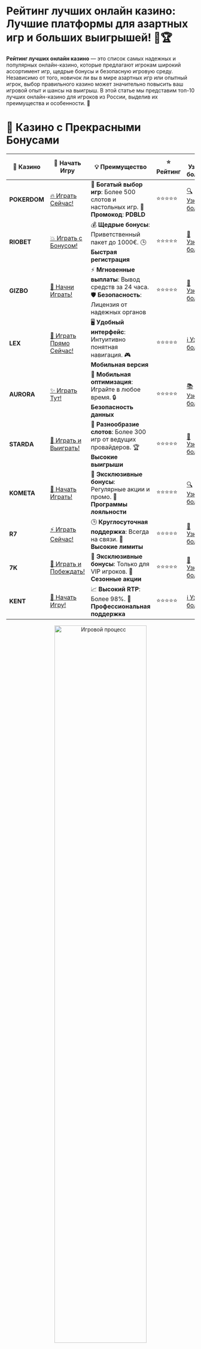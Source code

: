 # **Рейтинг лучших онлайн казино: Лучшие платформы для азартных игр и больших выигрышей! 🎰🏆**

**Рейтинг лучших онлайн казино** — это список самых надежных и популярных онлайн-казино, которые предлагают игрокам широкий ассортимент игр, щедрые бонусы и безопасную игровую среду. Независимо от того, новичок ли вы в мире азартных игр или опытный игрок, выбор правильного казино может значительно повысить ваш игровой опыт и шансы на выигрыш. В этой статье мы представим топ-10 лучших онлайн-казино для игроков из России, выделив их преимущества и особенности. 🌟

# 🌟 Казино с Прекрасными Бонусами

| 🎲 **Казино** | 🔗 **Начать Игру** | 💡 **Преимущество** | ⭐ **Рейтинг** | 🔗 **Узнать больше** | 🆕 **Новая информация** |
|--------------|---------------------|---------------------|----------------|----------------------|-------------------------|
| **POKERDOM**  | [🔥 Играть Сейчас!](https://brandplay.link/4k77v2yx) | 🎉 **Богатый выбор игр**: Более 500 слотов и настольных игр. 🎁 **Промокод**: **PDBLD** | ⭐⭐⭐⭐⭐ | [🔍 Узнать больше](https://brandplay.link/4k77v2yx) | 🏆 **Победители турниров** получают эксклюзивные подарки! |
| **RIOBET**    | [💥 Играть с Бонусом!](https://brandplay.link/7xBLTPyj) | 💰 **Щедрые бонусы**: Приветственный пакет до 1000€. 🕒 **Быстрая регистрация** | ⭐⭐⭐⭐⭐ | [📖 Узнать больше](https://brandplay.link/7xBLTPyj) | 💬 **Поддержка 24/7** для комфортной игры в любое время! |
| **GIZBO**     | [🚀 Начни Играть!](https://brandplay.link/bprXw4YV) | ⚡ **Мгновенные выплаты**: Вывод средств за 24 часа. 🛡️ **Безопасность**: Лицензия от надежных органов | ⭐⭐⭐⭐⭐ | [📝 Узнать больше](https://brandplay.link/bprXw4YV) | 🔒 **SSL-шифрование** для максимальной безопасности данных игроков. |
| **LEX**       | [💎 Играть Прямо Сейчас!](https://brandplay.link/zW4hdDFV) | 🖥️ **Удобный интерфейс**: Интуитивно понятная навигация. 🎮 **Мобильная версия** | ⭐⭐⭐⭐⭐ | [ℹ️ Узнать больше](https://brandplay.link/zW4hdDFV) | 📱 **Поддержка всех мобильных устройств** для удобства игры в любом месте. |
| **AURORA**    | [✨ Играть Тут!](https://10trafic-stat2.com/click/668546556bcc6313411604bd/6766/13032/subaccount) | 📱 **Мобильная оптимизация**: Играйте в любое время. 🔒 **Безопасность данных** | ⭐⭐⭐⭐⭐ | [📚 Узнать больше](https://10trafic-stat2.com/click/668546556bcc6313411604bd/6766/13032/subaccount) | 🌍 **Международная лицензия** на деятельность в разных странах. |
| **STARDА**    | [🎉 Играть и Выиграть!](https://brandplay.link/fB7xwRFL) | 🎰 **Разнообразие слотов**: Более 300 игр от ведущих провайдеров. 🏆 **Высокие выигрыши** | ⭐⭐⭐⭐⭐ | [🔎 Узнать больше](https://brandplay.link/fB7xwRFL) | 🎉 **Ежемесячные турниры** с крупными призами! |
| **KOMETA**    | [🎁 Начать Играть!](https://brandplay.link/8ZymQJV8) | 🎁 **Эксклюзивные бонусы**: Регулярные акции и промо. 🔄 **Программы лояльности** | ⭐⭐⭐⭐⭐ | [🔍 Узнать больше](https://brandplay.link/8ZymQJV8) | 🌟 **Персонализированные предложения** для долгосрочных игроков. |
| **R7**        | [⚡ Играть Сейчас!](https://brandplay.link/bMd3Yjsw) | 🕒 **Круглосуточная поддержка**: Всегда на связи. 💸 **Высокие лимиты** | ⭐⭐⭐⭐⭐ | [📖 Узнать больше](https://brandplay.link/bMd3Yjsw) | 🎯 **Рейтинг игроков** для лучших участников. |
| **7K**        | [🎯 Играть и Побеждать!](https://brandplay.link/BvQyFShp) | 🌟 **Эксклюзивные бонусы**: Только для VIP игроков. 🎉 **Сезонные акции** | ⭐⭐⭐⭐⭐ | [📝 Узнать больше](https://brandplay.link/BvQyFShp) | 🥇 **Особые привилегии** для постоянных игроков. |
| **KENT**      | [🔑 Начать Игру!](https://brandplay.link/Fv2WP3js) | 📈 **Высокий RTP**: Более 98%. 💼 **Профессиональная поддержка** | ⭐⭐⭐⭐⭐ | [ℹ️ Узнать больше](https://brandplay.link/Fv2WP3js) | 💬 **Поддержка на нескольких языках** для удобства игроков. |

<div align="center"> <img src="https://i.pinimg.com/originals/1d/b3/25/1db325483acbe642c6d4e6fdd73a4988.gif" alt="Игровой процесс" width="70%"> </div>
---

# 🚀 Быстрые Выигрыши и Поддержка

| 🎲 **Казино** | 🔗 **Начать Игру** | 💡 **Преимущество** | ⭐ **Рейтинг** | 🔗 **Узнать больше** | 🆕 **Новая информация** |
|--------------|---------------------|---------------------|----------------|----------------------|-------------------------|
| **GAMA**      | [🎯 Играть Прямо Сейчас!](https://brandplay.link/j6NMKsDz) | 🔍 **Интуитивный интерфейс**: Легкость использования. 🏅 **Престижные турниры** | ⭐⭐⭐⭐☆ | [🔎 Узнать больше](https://brandplay.link/j6NMKsDz) | 🏆 **Турниры с большими призами** каждый месяц. |
| **ONION**     | [💥 Играть и Выигрывать!](https://brandplay.link/zBGRVpQ9) | 🤑 **Низкие ставки**: Идеально для начинающих. 🔄 **Быстрые выводы** | ⭐⭐⭐⭐☆ | [🔍 Узнать больше](https://brandplay.link/zBGRVpQ9) | 🎮 **Казино для новичков** с простыми правилами. |
| **ЧЕМПИОН**   | [🏅 Играть в Турнире!](https://temon-gter.cfd/go/lRq?p80412p304504pcc44t17455) | 🏅 **Лояльная программа**: Награды за активность. 🎁 **Ежемесячные бонусы** | ⭐⭐⭐⭐☆ | [📖 Узнать больше](https://temon-gter.cfd/go/lRq?p80412p304504pcc44t17455) | 🥇 **Турниры и лояльность** — каждый шаг вознаграждается. |
| **VAVADA**    | [🚀 Играть Без Ожидания!](https://vavadapartner.pro/?promo=ea5c9275-6854-4505-94fc-95ab18221945-linkb2) | 🚀 **Быстрая регистрация**: Начните играть мгновенно. 🔐 **Безопасные транзакции** | ⭐⭐⭐⭐☆ | [📝 Узнать больше](https://vavadapartner.pro/?promo=ea5c9275-6854-4505-94fc-95ab18221945-linkb2) | 🏆 **Программа для новых игроков** с бонусами за регистрацию. |
| **FRIENDS**   | [🎉 Играть и Развлекаться!](https://gofriends.mba/linkb2) | 🤝 **Социальные игры**: Играйте с друзьями. 🌐 **Мультиплатформенность** | ⭐⭐⭐⭐☆ | [ℹ️ Узнать больше](https://gofriends.mba/linkb2) | 🎮 **Играйте с друзьями** и зарабатывайте бонусы за совместные действия. |
| **1WIN**      | [⚡ Играть и Выигрывать!](https://brandplay.link/smXVpBbG) | 🏆 **Спортивные ставки**: Широкий выбор видов спорта. 💵 **Высокие коэффициенты** | ⭐⭐⭐⭐☆ | [📚 Узнать больше](https://brandplay.link/smXVpBbG) | ⚽ **Бонусы на спортивные ставки** для активных игроков. |
| **DRIP**      | [💥 Играть Сразу!](https://drp-ircp01.com/c07e6a3db) | 🌐 **Инновационные игры**: Новейшие игровые технологии. 🛡️ **Высокая безопасность** | ⭐⭐⭐⭐☆ | [🔎 Узнать больше](https://drp-ircp01.com/c07e6a3db) | 🔧 **Инновационные функции** для удобства игры. |
| **JOYCASINO** | [🎰 Играть И Побеждать!](https://rpc30.call2me.pro/?/ru/registration?apkpop=0&partner=p24970p3291217pc98f) | 🎁 **Приятные бонусы**: Ежедневные акции и подарки. 🕹️ **Разнообразие игр** | ⭐⭐⭐⭐☆ | [🔍 Узнать больше](https://rpc30.call2me.pro/?/ru/registration?apkpop=0&partner=p24970p3291217pc98f) | 🎉 **Щедрые фриспины** для новых игроков. |
| **PLAYFORTUNA** | [🔥 Играть С Бонусом!](https://fortunapromo.net/alt/playfortuna/registration?0dc4a9362a71feb7e3f165fb8e766f70) | 🎉 **Регулярные акции**: Бонусы, фриспины и многое другое. 🏅 **Турниры** | ⭐⭐⭐⭐☆ | [📚 Узнать больше](https://fortunapromo.net/alt/playfortuna/registration?0dc4a9362a71feb7e3f165fb8e766f70) | 🎯 **Выгодные предложения** на популярные игры. |
| **SYKAA**     | [💸 Играть Сейчас!](https://s-two-way.com/?source=linkb2&pid=30697) | 💸 **Доступные ставки**: Идеально для новичков. 🎁 **Щедрые бонусы** | ⭐⭐⭐⭐☆ | [🔍 Узнать больше](https://s-two-way.com/?source=linkb2&pid=30697) | 💥 **Акции с большими бонусами** для новичков и опытных игроков. |

<div align="center"> <img src="https://i.pinimg.com/originals/1d/b3/25/1db325483acbe642c6d4e6fdd73a4988.gif" alt="Игровой процесс" width="70%"> </div>
---

# 💸 Казино с Привлекательными Программами Лояльности

| 🎲 **Казино** | 🔗 **Начать Игру** | 💡 **Преимущество** | ⭐ **Рейтинг** | 🔗 **Узнать больше** | 🆕 **Новая информация** |
|--------------|---------------------|---------------------|----------------|----------------------|-------------------------|
| **KOMETA**    | [🎯 Начни Играть!](https://brandplay.link/8ZymQJV8) | 🎁 **Эксклюзивные бонусы**: Регулярные акции и промо. 🔄 **Программы лояльности** | ⭐⭐⭐⭐⭐ | [🔍 Узнать больше](https://brandplay.link/8ZymQJV8) | 🌟 **Персонализированные предложения** для долгосрочных игроков. |
| **1Xslots**   | [🏅 Играть Прямо Сейчас!](https://brandplay.link/hSB1khtr) | 🎉 **Множество акций**: Еженедельные бонусы и турниры. 🛡️ **Безопасность** | ⭐⭐⭐⭐⭐ | [📚 Узнать больше](https://brandplay.link/hSB1khtr) | 🏅 **Награды за активность**: участники программы лояльности получают специальные привилегии. |
| **R7**        | [🚀 Играть Сейчас!](https://brandplay.link/bMd3Yjsw) | 🕒 **Круглосуточная поддержка**: Всегда на связи. 💸 **Высокие лимиты** | ⭐⭐⭐⭐⭐ | [📖 Узнать больше](https://brandplay.link/bMd3Yjsw) | 💬 **VIP-поддержка** для постоянных игроков с приоритетом. |


![Казино](https://schaeffers-cdn.s3.amazonaws.com/images/default-source/schaeffers-cdn-images/default-images/sectors/bigstock-casino-gambling-concept-with-f-369012793.jpg?sfvrsn=493ad806_4)

## Почему стоит выбирать **топ онлайн казино**? 🤔

Выбор топового онлайн-казино гарантирует вам:
- **Безопасность и лицензии** 🔒  
  Надежные казино имеют лицензии от признанных регуляторов, что обеспечивает честность игр и защиту ваших данных.
  
- **Широкий выбор игр** 🎮  
  Лучшие платформы предлагают разнообразные игровые автоматы, рулетку, покер и другие настольные игры от ведущих разработчиков.
  
- **Щедрые бонусы и акции** 🎁  
  Приветственные бонусы, фриспины, кэшбэки и регулярные акции помогают увеличить ваш банкролл и шансы на выигрыш.
  
- **Круглосуточная поддержка** 📞  
  Качественная служба поддержки всегда готова помочь вам с любыми вопросами или проблемами.

## ТОП-10 **лучших онлайн казино** 2024 года 🏆

Мы собрали для вас список самых надежных и популярных онлайн-казино, которые заслужили доверие игроков благодаря своим услугам и предложениям.

### 1. **Pokerdom** 🎲

**Pokerdom** — одно из самых популярных казино на постсоветском пространстве. Платформа предлагает широкий выбор слотов, покера и других игр от ведущих разработчиков. Отличается удобным интерфейсом, быстрыми выплатами и регулярными акциями для игроков. **Pokerdom** также предоставляет разнообразные бонусы за регистрацию и депозит, что делает игру еще более выгодной.

### 2. **Riobet** 🎰

**Riobet** славится большим ассортиментом игровых автоматов и высокими бонусами. Казино предлагает фриспины, бонусы на депозиты и кэшбэки, что делает игру еще более привлекательной. **Riobet** также обеспечивает быструю поддержку клиентов на русском языке и надежную систему безопасности, что делает его отличным выбором для игры в слоты на реальные деньги.

### 3. **Gizbo** 💥

**Gizbo** — идеальное казино для хайроллеров и тех, кто ищет крупные ставки и высокие коэффициенты. Здесь вы найдете множество слотов с высокой отдачей и привлекательными бонусами. **Gizbo** также славится быстрыми выплатами и надежной системой безопасности, что делает его одним из лучших выборов для российских игроков.

### 4. **LEX** 🔥

**LEX** — высококлассная платформа с разнообразными слотами и отличными условиями для игроков. Казино предлагает бонусы на депозиты, фриспины и кэшбэки, а также надежную поддержку клиентов на русском языке. **LEX** отличается удобным интерфейсом и быстрыми выплатами, что делает его отличным выбором для игры в слоты на реальные деньги.

### 5. **Aurora** 🌌

**Aurora** предлагает уникальные игровые автоматы и захватывающие бонусные раунды. Казино известно своей красивой графикой, быстрыми выплатами и щедрыми бонусами для новых и постоянных игроков. **Aurora** также предоставляет широкий выбор платежных методов, включая популярные российские карты и электронные кошельки.

### 6. **Starda** 💫

**Starda** — инновационное казино с современным дизайном и широким выбором игр. Здесь вы найдете новейшие слоты, настольные игры и отличные бонусы, которые помогут увеличить ваш банкролл. **Starda** также предлагает удобные способы пополнения и вывода средств, что делает игру еще более комфортной для российских игроков.

### 7. **Kometa** 🌠

**Kometa** предлагает разнообразие слотов и живых игр с крупье. Казино выделяется своими кэшбэками, бонусами на депозиты и удобным интерфейсом для игроков всех уровней. **Kometa** также обеспечивает высокую скорость вывода средств и надежную поддержку клиентов на русском языке.

### 8. **R7** 🚀

**R7** — это динамичное казино с быстрыми выплатами и разнообразными игровыми автоматами. Здесь вы найдете множество акций и бонусов, которые сделают вашу игру еще более прибыльной. **R7** также предлагает широкий выбор платежных методов и безопасную игровую среду.

### 9. **7K** 🌟

**7K** — казино с высокими коэффициентами и быстрой выплатой выигрышей. Платформа предлагает щедрые бонусы на депозиты, фриспины и регулярные акции для активных игроков. **7K** также обеспечивает надежную защиту данных и удобный интерфейс для комфортной игры.

### 10. **Kent** 🏅

**Kent** — надежное казино с множеством акций и быстрыми выплатами. Здесь вы найдете широкий выбор слотов, рулетку и другие игры, а также привлекательные бонусы для новых и постоянных игроков. **Kent** также предлагает удобные методы пополнения и вывода средств, включая популярные российские карты и электронные кошельки.

## Как выбрать **лучшее онлайн казино для России**? 🎯

### 1. **Проверьте лицензии и безопасность** 🔐

Убедитесь, что казино имеет лицензию от авторитетного регулятора. Это гарантирует честность игр и защиту ваших личных данных. Лучшие казино используют современные технологии шифрования для обеспечения безопасности транзакций и данных игроков.

### 2. **Изучите ассортимент игр** 🎮

Лучшие казино предлагают разнообразие игр от ведущих разработчиков, таких как NetEnt, Microgaming, Play’n GO и других. Выбирайте платформу с любимыми играми и новыми релизами, чтобы наслаждаться игрой каждый раз.

### 3. **Оцените бонусные предложения** 🎁

Сравните бонусы и акции разных казино. Ищите приветственные бонусы, фриспины, кэшбэки и другие предложения, которые помогут увеличить ваш банкролл. Обратите внимание на условия отыгрыша и сроки действия бонусов.

### 4. **Проверьте методы оплаты и вывода средств** 💳

Убедитесь, что казино поддерживает удобные для вас способы оплаты и вывода средств, такие как банковские карты (Visa, MasterCard), электронные кошельки (Yandex Money, Qiwi, WebMoney) и другие популярные методы.

### 5. **Обратите внимание на службу поддержки** 📞

Качественная служба поддержки — важный аспект любого казино. Убедитесь, что казино предоставляет круглосуточную поддержку через чат, электронную почту или телефон. Хорошая поддержка поможет быстро решить любые возникшие вопросы или проблемы.

## Советы для успешной игры в **лучшие онлайн казино** 🧠

1. **Управляйте своим банкроллом** 💼  
   Определите бюджет для игры и придерживайтесь его. Никогда не ставьте больше, чем можете позволить себе потерять.

2. **Используйте бонусы и акции** 🎉  
   Воспользуйтесь всеми доступными бонусами и акциями, чтобы увеличить свой банкролл и шансы на выигрыш.

3. **Изучайте игры и стратегии** 📚  
   Перед тем как начать играть на реальные деньги, изучите правила и стратегии выбранных игр. Это поможет вам принимать более обоснованные решения и увеличивать свои шансы на успех.

4. **Играйте ответственно** 🛡️  
   Азартные игры должны приносить удовольствие. Не позволяйте игре стать проблемой и всегда играйте ответственно.

## Часто задаваемые вопросы (FAQ) ❓

### 1. **Как выбрать лучшее онлайн казино для России?** 🏆

При выборе онлайн казино обратите внимание на лицензии, ассортимент игр, бонусные предложения, методы оплаты и качество службы поддержки.

### 2. **Можно ли выиграть реальные деньги в онлайн казино?** 💰

Да, вы можете выиграть реальные деньги, играя в онлайн казино. Однако важно играть ответственно и управлять своим банкроллом.

### 3. **Какие бонусы предлагает лучшее онлайн казино?** 🎁

Лучшие онлайн казино предлагают различные бонусы, включая приветственные бонусы, фриспины, кэшбэки и бонусы за депозиты.

### 4. **Безопасно ли играть в онлайн казино из России?** 🔒

Да, если вы выбираете лицензированное и надежное казино. Такие казино обеспечивают безопасность ваших данных и честность игр.

### 5. **Можно ли играть в слоты на мобильных устройствах?** 📱

Да, большинство лучших онлайн казино предлагают мобильные версии своих платформ или приложения, что позволяет играть в слоты и другие игры на смартфонах и планшетах.

## Заключение: Выбирайте **лучшие онлайн казино для России** и наслаждайтесь игрой! 🎉💸

**Лучшие онлайн казино** предлагают игрокам безопасную и увлекательную среду для игры. Выбирайте платформу из нашего списка, воспользуйтесь бонусами и наслаждайтесь разнообразием игр. Удачи вам и больших выигрышей! 🍀🎰
